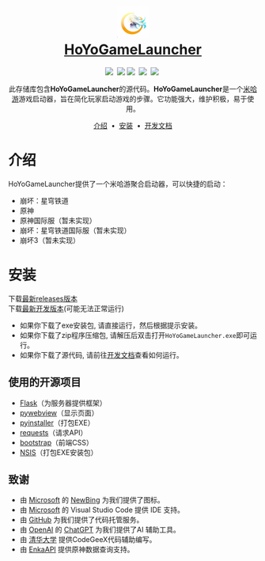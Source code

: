 <h1 align="center">
  <img src="images\icon.png" width="64px" height="64px">
  <br>
  <a href="https://github.com/moyanj/HoYoGameLauncher">
    HoYoGameLauncher
  </a>
</h1>
<p align="center">
    <a target="_blank" href="https://github.com/moyanj"><img src="https://img.shields.io/badge/github-moyanj-brightgreen.svg"/></a>&nbsp;
    <a href="https://github.com/psf/black"><img src="https://img.shields.io/badge/Code%20Style-black-000000.svg"/></a>
    <a target="_blank" ><img src="https://img.shields.io/badge/License-BSD-brightgreen.svg" /></a>&nbsp;
    <a target="_blank" ><img src="https://img.shields.io/github/languages/top/moyanj/HoYoGameLauncher.svg" /></a>&nbsp;
    <a target="_blank" ><img src="https://img.shields.io/github/commit-activity/t/moyanj/HoYoGameLauncher" /></a>&nbsp;
</p>
<p align="center">
  此存储库包含<strong>HoYoGameLauncher</strong>的源代码。<strong>HoYoGameLauncher</strong>是一个<a href="https://www.mihoyo.com">米哈游</a>游戏启动器，旨在简化玩家启动游戏的步骤。它功能强大，维护积极，易于使用。
</p>

<p align="center">
<a href="#介绍">介绍</a> &nbsp;&bull;&nbsp;
<a href="#安装">安装</a> &nbsp;&bull;&nbsp;
 <a href="dev.md">开发文档</a>
</p>

# 介绍
HoYoGameLauncher提供了一个米哈游聚合启动器，可以快捷的启动：
- 崩坏：星穹铁道
- 原神
- 原神国际服（暂未实现）
- 崩坏：星穹铁道国际服（暂未实现）
- 崩坏3（暂未实现）


# 安装
下载[最新releases版本](https://github.com/moyanj/HoYoGameLauncher/releases/latest)<br/>
下载[最新开发版本](https://github.com/moyanj/HoYoGameLauncher/actions/workflows/package.yml)(可能无法正常运行)<br/>

- 如果你下载了exe安装包, 请直接运行，然后根据提示安装。<br/>
- 如果你下载了zip程序压缩包, 请解压后双击打开`HoYoGameLauncher.exe`即可运行。<br/>
- 如果你下载了源代码, 请前往[开发文档](https://github.com/moyanj/HoYoGameLauncher/dev.md)查看如何运行。<br/>

## 使用的开源项目
- [Flask](https://github.com/pallets/flask)（为服务器提供框架）
- [pywebview](https://github.com/r0x0r/pywebview)（显示页面）
- [pyinstaller](https://github.com/pyinstaller/pyinstaller)（打包EXE）
- [requests](https://github.com/psf/requests)（请求API）
- [bootstrap](https://github.com/twbs/bootstrap)（前端CSS）
- [NSIS](https://sourceforge.net/projects/nsis/)（打包EXE安装包）



## 致谢
- 由 [Microsoft](https://www.microsoft.com/) 的 [NewBing](https://www.bing.com/new) 为我们提供了图标。
- 由 [Microsoft](https://code.visualstudio.com/) 的 Visual Studio Code 提供 IDE 支持。
- 由 [GitHub](https://github.com/) 为我们提供了代码托管服务。
- 由 [OpenAI](https://openai.com/) 的 [ChatGPT](https://chat.openai.com/) 为我们提供了AI 辅助工具。
- 由 [清华大学](https://github.com/THUDM) 提供CodeGeeX代码辅助编写。
- 由 [EnkaAPI](https://enka.network/) 提供原神数据查询支持。
